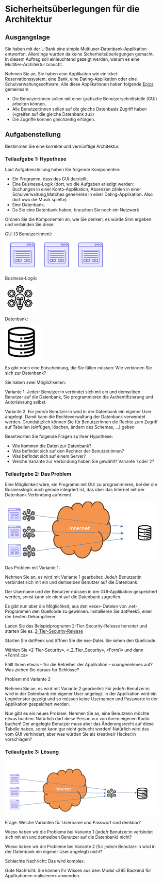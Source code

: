 # Sicherheitsüberlegungen für die Architektur

## Ausgangslage
Sie haben mit der L-Bank eine simple Multiuser-Datenbank-Applikation
entworfen. Allerdings wurden da keine Sicherheitsüberlegungen gemacht.
In diesem Auftrag soll einleuchtend gezeigt werden, warum es eine Multitier-Architektur braucht.

Nehmen Sie an, Sie haben eine Applikation wie ein icket-Reservationssystem,
eine Bank, eine Dating-Applikation oder eine Schulverwaltungssoftware. 
Alle diese Applikationen haben folgende [Epics]() gemeinsam:

- Die Benutzer:innen sollen mit einer grafische Benutzerschnittstelle (GUI) arbeiten können.
- Alle Benutzer:innen sollen auf die gleiche Datenbasis Zugriff haben
(«greifen auf die gleiche Datenbank zu»)
- Die Zugriffe können gleichzeitig erfolgen.

## Aufgabenstellung
Bestimmen Sie eine korrekte und vernünftige Architektur.

### Teilaufgabe 1: Hypothese

Laut Aufgabenstellung haben Sie folgende Komponenten:
- Ein Programm, dass das GUI darstellt.
- Eine Business-Logik (dort, wo die Aufgaben erledigt werden: Buchungen in einer Konto-Applikation, Absenzen zählen in einer Schulverwaltung,Matches generieren in einer Dating-Applikation. Also dort «wo die Musik
spielt»).
- Eine Datenbank.
- Da Sie eine Datenbank haben, brauchen Sie noch ein Netzwerk

Ordnen Sie die Komponenten an, wie Sie denken, es würde Sinn ergeben und
verbinden Sie diese

GUI (3 Benutzer:innen):

![](2024-11-22-10-57-26.png)

Business-Logik:

![](2024-11-22-10-57-39.png)

Datenbank:

![](2024-11-22-10-57-46.png)

Es gibt noch eine Entscheidung, die Sie fällen müssen: Wie verbinden Sie sich zur Datenbank?

Sie haben zwei Möglichkeiten:

Variante 1: Jede/r Benutzer:in verbindet sich mit ein und demselben Benutzer auf die Datenbank, Sie programmieren die Authentifizierung und Autorisierung selbst.

Variante 2: Für jede/n Benutzer:in wird in der Datenbank ein eigener User
angelegt. Damit kann die Rechteverwaltung der Datenbank verwendet werden.
Grundsätzlich können Sie für BenutzerInnen die Rechte zum Zugriff auf Tabellen (einfügen, löschen, ändern des Schemas, …) geben

Beantworten Sie folgende Fragen zu Ihrer Hypothese:
- Wie kommen die Daten zur Datenbank?
- Was befindet sich auf den Rechner der Benutzer:innen?
- Was befindet sich auf einem Server?
- Welche Variante zur Verbindung haben Sie gewählt? Variante 1 oder 2?

### Teilaufgabe 2: Das Problem

Eine Möglichkeit wäre, ein Programm mit GUI zu programmieren, bei der die
Businesslogik auch gerade integriert ist, das über das Internet mit der
Datenbank Verbindung aufnimmt

![](2024-11-22-10-59-07.png)

Das Problem mit Variante 1:

Nehmen Sie an, es wird mit Variante 1 gearbeitet: Jede/r Benutzer:in verbindet sich mit ein und demselben Benutzer auf die Datenbank.

Der Username und der Benutzer müssen in der GUI-Applikation gespeichert
werden, sonst kann sie nicht auf die Datenbank zugreifen.

Es gibt nun aber die Möglichkeit, aus den «exe»-Dateien von .net-Programmen
den Quellcode zu gewinnen. Installieren Sie dotPeek5, einer der besten
Dekompilierer.

Laden Sie das Beispielprogramm 2-Tier-Security-Release herunter
und starten Sie es. [2-Tier-Security-Release](./Beispielprogramm/2-Tier-Security-Release.zip)

Starten Sie dotPeek und öffnen Sie die exe-Datei. Sie sehen den Quellcode.

Wählen Sie «2-Tier-Security», «_2_Tier_Security», «Form1» und dann «Form1.cs»

Fällt Ihnen etwas – für die Betreiber der Applikation – unangenehmes auf?
Was ziehen Sie daraus für Schlüsse?

Problem mit Variante 2

Nehmen Sie an, es wird mit Variante 2 gearbeitet: Für jede/n Benutzer:in wird in der Datenbank ein eigener User angelegt. In der Applikation wird ein Loginfenster gezeigt und so müssen keine Usernamen und Passworte in der
Applikation gespeichert werden.

Nun gibt es ein neues Problem. Nehmen Sie an, eine Benutzerin möchte etwas buchen:
Natürlich darf diese Person nur von ihrem eigenen Konto buchen! Der angelegte Benutzer muss aber das Änderungsrecht auf diese Tabelle haben, sonst kann gar nicht gebucht werden! Natürlich wird das vom GUI verhindert, aber was würden Sie als kreative/r Hacker:in vorschlagen?


### Teilaufgabe 3: Lösung

![Die Lösung](image.png)

Frage: Welche Varianten für Username und Passwort sind denkbar?

Wieso haben wir die Probleme bei Variante 1 (jede/r Benutzer:in verbindet sich mit ein und demselben Benutzer auf die Datenbank) nicht?

Wieso haben wir die Probleme bei Variante 2 (für jede/n Benutzer:in wird in der Datenbank ein eigener User angelegt) nicht?

Schlechte Nachricht: Das wird komplex.

Gute Nachricht: Sie können Ihr Wissen aus dem Modul «295 Backend für Applikationen realisieren» anwenden.
